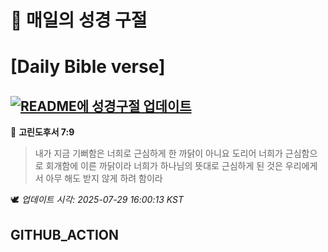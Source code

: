 # 🙏 매일의 성경 구절
# [Daily Bible verse]
## [![README에 성경구절 업데이트](https://github.com/DONGSUKA/first_test/actions/workflows/update-readme-bible.yml/badge.svg)](https://github.com/DONGSUKA/first_test/actions/workflows/update-readme-bible.yml)
<!-- START_BIBLE_VERSE -->
📖 **고린도후서 7:9**
> 내가 지금 기뻐함은 너희로 근심하게 한 까닭이 아니요 도리어 너희가 근심함으로 회개함에 이른 까닭이라 너희가 하나님의 뜻대로 근심하게 된 것은 우리에게서 아무 해도 받지 않게 하려 함이라

🕊️ _업데이트 시각: 2025-07-29 16:00:13 KST_
  <!-- END_BIBLE_VERSE -->
## GITHUB_ACTION
